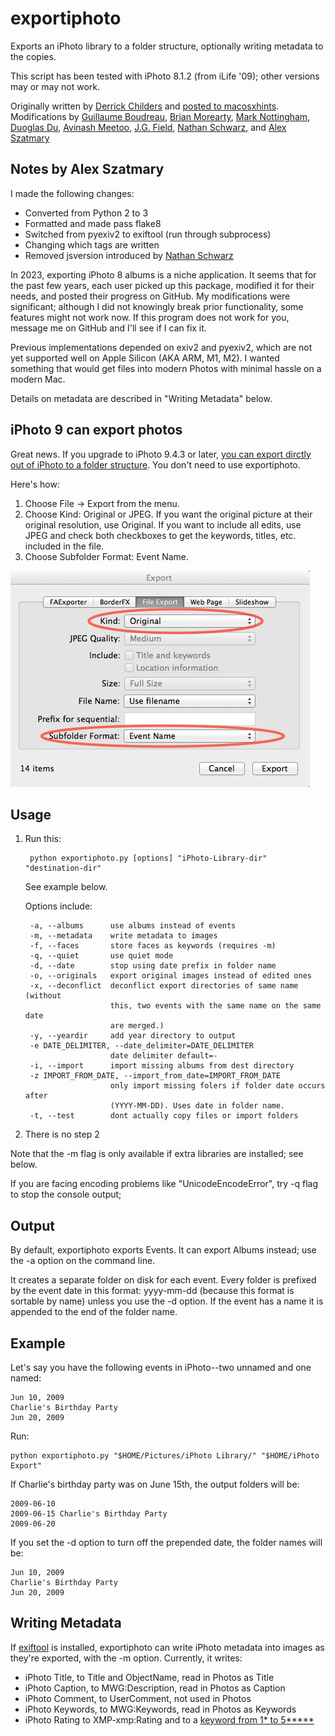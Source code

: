 exportiphoto
============

Exports an iPhoto library to a folder structure, optionally writing
metadata to the copies.

This script has been tested with iPhoto 8.1.2 (from iLife '09); other versions
may or may not work.

Originally written by [Derrick Childers](https://github.com/derrickchilders) and
[posted to macosxhints](http://www.macosxhints.com/article.php?story=20081108132735425).
Modifications by
[Guillaume Boudreau](http://github.com/gboudreau),
[Brian Morearty](http://github.com/BMorearty),
[Mark Nottingham](http://github.com/mnot),
[Duoglas Du](http://github.com/duoglas),
[Avinash Meetoo](http://github.com/avinash),
[J.G. Field](http://gitub.com/jgfield),
[Nathan Schwarz](https://github.com/nathanschwarz), and
[Alex Szatmary](https://github.com/AlexSzatmary)

Notes by Alex Szatmary
----------------------
I made the following changes:
* Converted from Python 2 to 3
* Formatted and made pass flake8
* Switched from pyexiv2 to exiftool (run through subprocess)
* Changing which tags are written
* Removed jsversion introduced by [Nathan Schwarz](https://github.com/nathanschwarz)

In 2023, exporting iPhoto 8 albums is a niche application. It seems that for the past
few years, each user picked up this package, modified it for their needs, and posted
their progress on GitHub. My modifications were significant; although I did not
knowingly break prior functionality, some features might not work now. If this program
does not work for you, message me on GitHub and I'll see if I can fix it.

Previous implementations depended on exiv2 and pyexiv2, which are not yet supported well
on Apple Silicon (AKA ARM, M1, M2). I wanted something that would get files into modern
Photos with minimal hassle on a modern Mac.

Details on metadata are described in "Writing Metadata" below.

iPhoto 9 can export photos
--------------------------

Great news. If you upgrade to iPhoto 9.4.3 or later, [you can export dirctly out of
iPhoto to a folder structure](https://discussions.apple.com/message/24759040#24759040).
You don't need to use exportiphoto.

Here's how:

1. Choose File &rarr; Export from the menu.
2. Choose Kind: Original or JPEG. If you want the original picture at
   their original resolution, use Original. If you want to include all
   edits, use JPEG and check both checkboxes to get the keywords,
   titles, etc. included in the file.
3. Choose Subfolder Format: Event Name.

![Exporting folders out of iPhoto](iPhoto11exportbyevent.png)

Usage
-----

1. Run this:

        python exportiphoto.py [options] "iPhoto-Library-dir" "destination-dir"

    See example below.

    Options include:

        -a, --albums      use albums instead of events
        -m, --metadata    write metadata to images
        -f, --faces       store faces as keywords (requires -m)
        -q, --quiet       use quiet mode
        -d, --date        stop using date prefix in folder name
        -o, --originals   export original images instead of edited ones
        -x, --deconflict  deconflict export directories of same name (without
                          this, two events with the same name on the same date
                          are merged.)
        -y, --yeardir     add year directory to output
        -e DATE_DELIMITER, --date_delimiter=DATE_DELIMITER
                          date delimiter default=-
        -i, --import      import missing albums from dest directory
        -z IMPORT_FROM_DATE, --import_from_date=IMPORT_FROM_DATE
                          only import missing folers if folder date occurs after
                          (YYYY-MM-DD). Uses date in folder name.
        -t, --test        dont actually copy files or import folders

2. There is no step 2

Note that the -m flag is only available if extra libraries are installed;
see below.

If you are facing encoding problems like "UnicodeEncodeError", try -q flag to stop the console output;

Output
------

By default, exportiphoto exports Events.  It can export Albums instead; use
the -a option on the command line.

It creates a separate folder on disk for each event.  Every folder is prefixed by the
event date in this format: yyyy-mm-dd (because this format is sortable by name) unless
you use the -d option. If the event has a name it is appended to the end of the folder
name.

Example
-------

Let's say you have the following events in iPhoto--two unnamed and one named:

    Jun 10, 2009
    Charlie's Birthday Party
    Jun 20, 2009

Run:

    python exportiphoto.py "$HOME/Pictures/iPhoto Library/" "$HOME/iPhoto Export"

If Charlie's birthday party was on June 15th, the output folders will be:

    2009-06-10
    2009-06-15 Charlie's Birthday Party
    2009-06-20

If you set the -d option to turn off the prepended date, the folder names will be:

    Jun 10, 2009
    Charlie's Birthday Party
    Jun 20, 2009

Writing Metadata
----------------

If [exiftool](https://exiftool.org/) is installed, exportiphoto can write iPhoto
metadata into images as they're exported, with the -m option. Currently, it writes:

 - iPhoto Title, to Title and ObjectName, read in Photos as Title
 - iPhoto Caption, to MWG:Description, read in Photos as Caption
 - iPhoto Comment, to UserComment, not used in Photos
 - iPhoto Keywords, to MWG:Keywords, read in Photos as Keywords
 - iPhoto Rating to XMP-xmp:Rating and to a [keyword from 1* to 5*****](https://discussions.apple.com/docs/DOC-8531)
